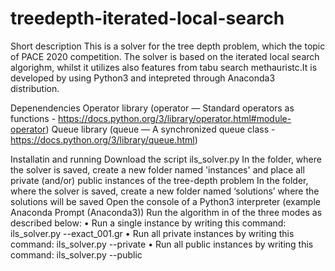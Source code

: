# treedepth-iterated-local-search

Short description
This is a solver for the tree depth problem, which the topic of PACE 2020 competition. The solver is based on the iterated local search algorighm, whilst it utilizes also features from tabu search methauristc.It is developed by using Python3 and intepreted through Anaconda3 distribution.

Depenendencies
Operator library (operator — Standard operators as functions - https://docs.python.org/3/library/operator.html#module-operator)
Queue library (queue — A synchronized queue class - https://docs.python.org/3/library/queue.html)

Installatin and running
Download the script ils_solver.py
In the folder, where the solver is saved, create a new folder named 'instances' and place all private (and/or) public instances of the tree-depth problem 
In the folder, where the solver is saved, create a new folder named ‘solutions’ where the solutions will be saved
Open the console of a Python3 interpreter (example Anaconda Prompt (Anaconda3))
Run the algorithm in of the three modes as described below:
•	Run a single instance by writing this command: ils_solver.py --exact_001.gr
•	Run all private instances by writing this command: ils_solver.py --private
•	Run all public instances by writing this command: ils_solver.py --public 

